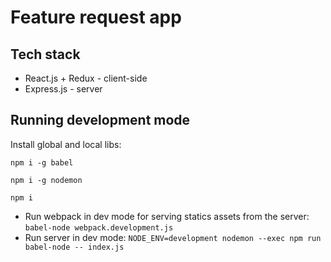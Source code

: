 # Feature request app

## Tech stack

 - React.js + Redux - client-side
 - Express.js - server

## Running development mode

 Install global and local libs:

 `npm i -g babel`

 `npm i -g nodemon`

 `npm i`


 - Run webpack in dev mode for serving statics assets from the server: `babel-node webpack.development.js`
 - Run server in dev mode: `NODE_ENV=development nodemon --exec npm run babel-node -- index.js`
